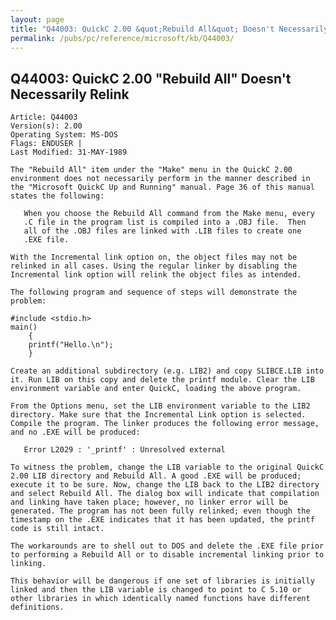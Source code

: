 ```yaml
---
layout: page
title: "Q44003: QuickC 2.00 &quot;Rebuild All&quot; Doesn't Necessarily Relink"
permalink: /pubs/pc/reference/microsoft/kb/Q44003/
---
```


## Q44003: QuickC 2.00 &quot;Rebuild All&quot; Doesn't Necessarily Relink

	Article: Q44003
	Version(s): 2.00
	Operating System: MS-DOS
	Flags: ENDUSER |
	Last Modified: 31-MAY-1989
	
	The "Rebuild All" item under the "Make" menu in the QuickC 2.00
	environment does not necessarily perform in the manner described in
	the "Microsoft QuickC Up and Running" manual. Page 36 of this manual
	states the following:
	
	   When you choose the Rebuild All command from the Make menu, every
	   .C file in the program list is compiled into a .OBJ file.  Then
	   all of the .OBJ files are linked with .LIB files to create one
	   .EXE file.
	
	With the Incremental link option on, the object files may not be
	relinked in all cases. Using the regular linker by disabling the
	Incremental link option will relink the object files as intended.
	
	The following program and sequence of steps will demonstrate the
	problem:
	
	#include <stdio.h>
	main()
	    {
	    printf("Hello.\n");
	    }
	
	Create an additional subdirectory (e.g. LIB2) and copy SLIBCE.LIB into
	it. Run LIB on this copy and delete the printf module. Clear the LIB
	environment variable and enter QuickC, loading the above program.
	
	From the Options menu, set the LIB environment variable to the LIB2
	directory. Make sure that the Incremental Link option is selected.
	Compile the program. The linker produces the following error message,
	and no .EXE will be produced:
	
	   Error L2029 : '_printf' : Unresolved external
	
	To witness the problem, change the LIB variable to the original QuickC
	2.00 LIB directory and Rebuild All. A good .EXE will be produced;
	execute it to be sure. Now, change the LIB back to the LIB2 directory
	and select Rebuild All. The dialog box will indicate that compilation
	and linking have taken place; however, no linker error will be
	generated. The program has not been fully relinked; even though the
	timestamp on the .EXE indicates that it has been updated, the printf
	code is still intact.
	
	The workarounds are to shell out to DOS and delete the .EXE file prior
	to performing a Rebuild All or to disable incremental linking prior to
	linking.
	
	This behavior will be dangerous if one set of libraries is initially
	linked and then the LIB variable is changed to point to C 5.10 or
	other libraries in which identically named functions have different
	definitions.
